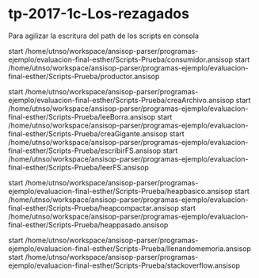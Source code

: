 # tp-2017-1c-Los-rezagados


Para agilizar la escritura del path de los scripts en consola

start /home/utnso/workspace/ansisop-parser/programas-ejemplo/evaluacion-final-esther/Scripts-Prueba/consumidor.ansisop
start /home/utnso/workspace/ansisop-parser/programas-ejemplo/evaluacion-final-esther/Scripts-Prueba/productor.ansisop

start /home/utnso/workspace/ansisop-parser/programas-ejemplo/evaluacion-final-esther/Scripts-Prueba/creaArchivo.ansisop
start /home/utnso/workspace/ansisop-parser/programas-ejemplo/evaluacion-final-esther/Scripts-Prueba/leeBorra.ansisop
start /home/utnso/workspace/ansisop-parser/programas-ejemplo/evaluacion-final-esther/Scripts-Prueba/creaGigante.ansisop
start /home/utnso/workspace/ansisop-parser/programas-ejemplo/evaluacion-final-esther/Scripts-Prueba/escribirFS.ansisop
start /home/utnso/workspace/ansisop-parser/programas-ejemplo/evaluacion-final-esther/Scripts-Prueba/leerFS.ansisop

start /home/utnso/workspace/ansisop-parser/programas-ejemplo/evaluacion-final-esther/Scripts-Prueba/heapbasico.ansisop
start /home/utnso/workspace/ansisop-parser/programas-ejemplo/evaluacion-final-esther/Scripts-Prueba/heapcompactar.ansisop
start /home/utnso/workspace/ansisop-parser/programas-ejemplo/evaluacion-final-esther/Scripts-Prueba/heappasado.ansisop

start /home/utnso/workspace/ansisop-parser/programas-ejemplo/evaluacion-final-esther/Scripts-Prueba/llenandomemoria.ansisop
start /home/utnso/workspace/ansisop-parser/programas-ejemplo/evaluacion-final-esther/Scripts-Prueba/stackoverflow.ansisop
